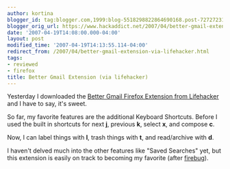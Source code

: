 ```yaml
---
author: kortina
blogger_id: tag:blogger.com,1999:blog-5518298822864690168.post-7272723135759411148
blogger_orig_url: https://www.hackaddict.net/2007/04/better-gmail-extension-via-lifehacker.html
date: '2007-04-19T14:08:00.000-04:00'
layout: post
modified_time: '2007-04-19T14:13:55.114-04:00'
redirect_from: /2007/04/better-gmail-extension-via-lifehacker.html
tags:
- reviewed
- firefox
title: Better Gmail Extension (via lifehacker)
---
```


Yesterday I downloaded the <a href="http://lifehacker.com/software/gmail/lifehacker-code-better-gmail-firefox-extension-251923.php">Better Gmail Firefox Extension from Lifehacker</a> and I have to say, it's sweet.



So far, my favorite features are the additional Keyboard Shortcuts.  Before I used the built in shortcuts for next <b>j</b>, previous <b>k</b>, select <b>x</b>, and compose <b>c</b>.



Now, I can label things with <b>l</b>, trash things with <b>t</b>, and read/archive with <b>d</b>.



I haven't delved much into the other features like "Saved Searches" yet, but this extension is easily on track to becoming my favorite (after <a href="http://getfirebug.com">firebug</a>).
